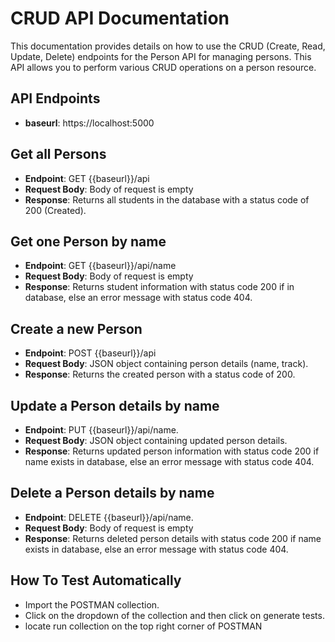 # CRUD API Documentation

This documentation provides details on how to use the CRUD (Create, Read, Update, Delete) endpoints for the Person API for managing persons. This API allows you to perform various CRUD operations on a person resource.

## API Endpoints
- **baseurl**: https://localhost:5000

## Get all Persons

- **Endpoint**: GET {{baseurl}}/api
- **Request Body**: Body of request is empty
- **Response**: Returns all students in the database with a status code of 200 (Created).

## Get one Person by name

- **Endpoint**: GET {{baseurl}}/api/name
- **Request Body**: Body of request is empty
- **Response**: Returns student information with status code 200 if in database, else an error message with status code 404.


## Create a new Person

- **Endpoint**: POST {{baseurl}}/api
- **Request Body**: JSON object containing person details (name, track).
- **Response**: Returns the created person with a status code of 200.

## Update a Person details by name

- **Endpoint**: PUT {{baseurl}}/api/name.
- **Request Body**: JSON object containing updated person details.
- **Response**: Returns updated person information with status code 200 if name exists in database, else an error message with status code 404.

## Delete a Person details by name

- **Endpoint**: DELETE {{baseurl}}/api/name.
- **Request Body**: Body of request is empty
- **Response**: Returns deleted person details with status code 200 if name exists in database, else an error message with status code 404.

## How To Test Automatically

- Import the POSTMAN collection.
- Click on the dropdown of the collection and then click on generate tests.
- locate run collection on the top right corner of POSTMAN